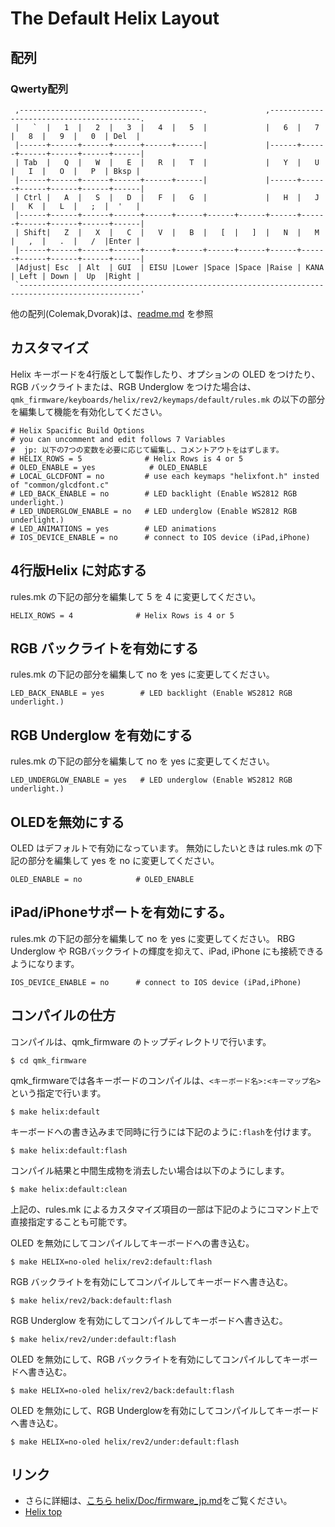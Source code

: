 # The Default Helix Layout
## 配列

### Qwerty配列

```
 ,-----------------------------------------.             ,-----------------------------------------.
 |   `  |   1  |   2  |   3  |   4  |   5  |             |   6  |   7  |   8  |   9  |   0  | Del  |
 |------+------+------+------+------+------|             |------+------+------+------+------+------|
 | Tab  |   Q  |   W  |   E  |   R  |   T  |             |   Y  |   U  |   I  |   O  |   P  | Bksp |
 |------+------+------+------+------+------|             |------+------+------+------+------+------|
 | Ctrl |   A  |   S  |   D  |   F  |   G  |             |   H  |   J  |   K  |   L  |   ;  |  '   |
 |------+------+------+------+------+------+------+------+------+------+------+------+------+------|
 | Shift|   Z  |   X  |   C  |   V  |   B  |   [  |   ]  |   N  |   M  |   ,  |   .  |   /  |Enter |
 |------+------+------+------+------+------+------+------+------+------+------+------+------+------|
 |Adjust| Esc  | Alt  | GUI  | EISU |Lower |Space |Space |Raise | KANA | Left | Down |  Up  |Right |
 `-------------------------------------------------------------------------------------------------'
```

他の配列(Colemak,Dvorak)は、[readme.md](readme.md) を参照

## カスタマイズ

Helix キーボードを4行版として製作したり、オプションの OLED をつけたり、
RGB バックライトまたは、RGB Underglow をつけた場合は、
`qmk_firmware/keyboards/helix/rev2/keymaps/default/rules.mk` の以下の部分を編集して機能を有効化してください。

```
# Helix Spacific Build Options
# you can uncomment and edit follows 7 Variables
#  jp: 以下の7つの変数を必要に応じて編集し、コメントアウトをはずします。
# HELIX_ROWS = 5              # Helix Rows is 4 or 5
# OLED_ENABLE = yes            # OLED_ENABLE
# LOCAL_GLCDFONT = no         # use each keymaps "helixfont.h" insted of "common/glcdfont.c"
# LED_BACK_ENABLE = no        # LED backlight (Enable WS2812 RGB underlight.)
# LED_UNDERGLOW_ENABLE = no   # LED underglow (Enable WS2812 RGB underlight.)
# LED_ANIMATIONS = yes        # LED animations
# IOS_DEVICE_ENABLE = no      # connect to IOS device (iPad,iPhone)
```

## 4行版Helix に対応する

rules.mk の下記の部分を編集して 5 を 4 に変更してください。

```
HELIX_ROWS = 4              # Helix Rows is 4 or 5
```

## RGB バックライトを有効にする

rules.mk の下記の部分を編集して no を yes に変更してください。

```
LED_BACK_ENABLE = yes        # LED backlight (Enable WS2812 RGB underlight.)
```

## RGB Underglow を有効にする

rules.mk の下記の部分を編集して no を yes に変更してください。
```
LED_UNDERGLOW_ENABLE = yes   # LED underglow (Enable WS2812 RGB underlight.)
```

## OLEDを無効にする

OLED はデフォルトで有効になっています。
無効にしたいときは rules.mk の下記の部分を編集して yes を no に変更してください。
```
OLED_ENABLE = no            # OLED_ENABLE
```

## iPad/iPhoneサポートを有効にする。

rules.mk の下記の部分を編集して no を yes に変更してください。
RBG Underglow や RGBバックライトの輝度を抑えて、iPad, iPhone にも接続できるようになります。

```
IOS_DEVICE_ENABLE = no      # connect to IOS device (iPad,iPhone)
```

## コンパイルの仕方

コンパイルは、qmk_firmware のトップディレクトリで行います。

```
$ cd qmk_firmware
```
qmk_firmwareでは各キーボードのコンパイルは、`<キーボード名>:<キーマップ名>`という指定で行います。

```
$ make helix:default
```

キーボードへの書き込みまで同時に行うには下記のように`:flash`を付けます。

```
$ make helix:default:flash
```

コンパイル結果と中間生成物を消去したい場合は以下のようにします。

```
$ make helix:default:clean
```

上記の、rules.mk によるカスタマイズ項目の一部は下記のようにコマンド上で直接指定することも可能です。

OLED を無効にしてコンパイルしてキーボードへの書き込む。
```
$ make HELIX=no-oled helix/rev2:default:flash
```

RGB バックライトを有効にしてコンパイルしてキーボードへ書き込む。
```
$ make helix/rev2/back:default:flash
```

RGB Underglow を有効にしてコンパイルしてキーボードへ書き込む。
```
$ make helix/rev2/under:default:flash
```

OLED を無効にして、RGB バックライトを有効にしてコンパイルしてキーボードへ書き込む。
```
$ make HELIX=no-oled helix/rev2/back:default:flash
```

OLED を無効にして、RGB Underglowを有効にしてコンパイルしてキーボードへ書き込む。
```
$ make HELIX=no-oled helix/rev2/under:default:flash
```

## リンク

* さらに詳細は、[こちら helix/Doc/firmware_jp.md](https://github.com/MakotoKurauchi/helix/blob/master/Doc/firmware_jp.md)をご覧ください。
* [Helix top](https://github.com/MakotoKurauchi/helix)
